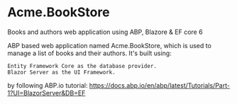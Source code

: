 # Acme.BookStore
Books and authors web application using ABP, Blazore &amp; EF core 6

ABP based web application named Acme.BookStore, which is used to manage a list of books and their authors. It's built using:

    Entity Framework Core as the database provider.
    Blazor Server as the UI Framework.
 
by following ABP.io tutorial: https://docs.abp.io/en/abp/latest/Tutorials/Part-1?UI=BlazorServer&DB=EF
